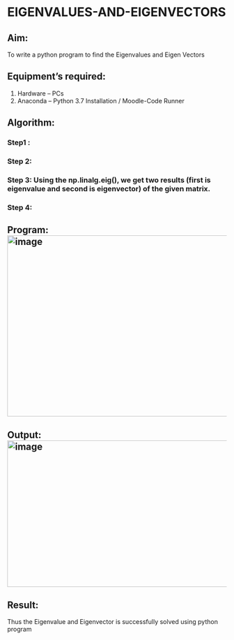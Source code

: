 # EIGENVALUES-AND-EIGENVECTORS
## Aim:
To write a python program to find the Eigenvalues and Eigen Vectors
## Equipment’s required:
1. 	Hardware – PCs
2. 	Anaconda – Python 3.7 Installation / Moodle-Code Runner
## Algorithm:
### Step1 :
### Step 2: 
### Step 3: Using the np.linalg.eig(),  we get two results (first is eigenvalue and second is eigenvector) of the given matrix.
### Step 4: 

## Program:<img width="1178" height="415" alt="image" src="https://github.com/user-attachments/assets/2fe494f8-9c37-4b25-a07f-0774c5d02d60" />


## Output:<img width="1281" height="336" alt="image" src="https://github.com/user-attachments/assets/25817e66-3808-41b8-90c3-8401e4af945c" />

## Result:
Thus the Eigenvalue and Eigenvector is successfully solved using python program
